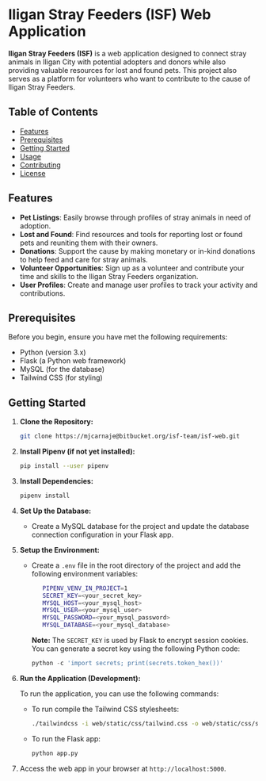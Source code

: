 # Iligan Stray Feeders (ISF) Web Application

**Iligan Stray Feeders (ISF)** is a web application designed to connect stray animals in Iligan City with potential adopters and donors while also providing valuable resources for lost and found pets. This project also serves as a platform for volunteers who want to contribute to the cause of Iligan Stray Feeders.

## Table of Contents

- [Features](#features)
- [Prerequisites](#prerequisites)
- [Getting Started](#getting-started)
- [Usage](#usage)
- [Contributing](#contributing)
- [License](#license)

## Features

- **Pet Listings**: Easily browse through profiles of stray animals in need of adoption.
- **Lost and Found**: Find resources and tools for reporting lost or found pets and reuniting them with their owners.
- **Donations**: Support the cause by making monetary or in-kind donations to help feed and care for stray animals.
- **Volunteer Opportunities**: Sign up as a volunteer and contribute your time and skills to the Iligan Stray Feeders organization.
- **User Profiles**: Create and manage user profiles to track your activity and contributions.

## Prerequisites

Before you begin, ensure you have met the following requirements:

- Python (version 3.x)
- Flask (a Python web framework)
- MySQL (for the database)
- Tailwind CSS (for styling)

## Getting Started

1. **Clone the Repository:**

   ```bash
   git clone https://mjcarnaje@bitbucket.org/isf-team/isf-web.git
   ```

2. **Install Pipenv (if not yet installed):**

   ```bash
   pip install --user pipenv
   ```

3. **Install Dependencies:**

   ```bash
   pipenv install
   ```

4. **Set Up the Database:**

   - Create a MySQL database for the project and update the database connection configuration in your Flask app.

5. **Setup the Environment:**

   - Create a `.env` file in the root directory of the project and add the following environment variables:

     ```bash
        PIPENV_VENV_IN_PROJECT=1
        SECRET_KEY=<your_secret_key>
        MYSQL_HOST=<your_mysql_host>
        MYSQL_USER=<your_mysql_user>
        MYSQL_PASSWORD=<your_mysql_password>
        MYSQL_DATABASE=<your_mysql_database>
     ```

     **Note:** The `SECRET_KEY` is used by Flask to encrypt session cookies. You can generate a secret key using the following Python code:

     ```python
     python -c 'import secrets; print(secrets.token_hex())'
     ```

6. **Run the Application (Development):**

   To run the application, you can use the following commands:

   - To run compile the Tailwind CSS stylesheets:

     ```bash
     ./tailwindcss -i web/static/css/tailwind.css -o web/static/css/styles.css --watch
     ```

   - To run the Flask app:

     ```bash
     python app.py
     ```

7. Access the web app in your browser at `http://localhost:5000`.
